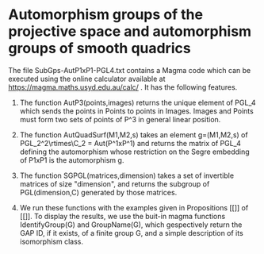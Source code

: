 # Automorphism groups of the projective space and automorphism groups of smooth quadrics

The file SubGps-AutP1xP1-PGL4.txt contains a Magma code which can be executed using the online calculator available at https://magma.maths.usyd.edu.au/calc/ . It has the following features.

1) The function AutP3(points,images) returns the unique element of PGL_4 which sends the points in Points to points in Images. Images and Points must form two sets of points of P^3 in general linear position.

2) The function AutQuadSurf(M1,M2,s) takes an element g=(M1,M2,s) of PGL_2^2\rtimes\C_2 = Aut(P^1xP^1) and returns the matrix of PGL_4 defining the automorphism whose restriction on the Segre embedding of P1xP1 is the automorphism g.

3) The function SGPGL(matrices,dimension) takes a set of invertible matrices of size "dimension", and returns the subgroup of PGL(dimension,C) generated by those matrices.

4) We run these functions with the examples given in Propositions [[]] of [[]]. To display the results, we use the buit-in magma functions IdentifyGroup(G) and GroupName(G), which gespectively return the GAP ID, if it exists, of a finite group G, and a simple description of its isomorphism class.